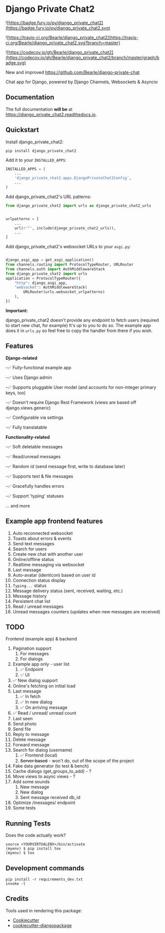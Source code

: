 Django Private Chat2
======================

![https://badge.fury.io/py/django_private_chat2](https://badge.fury.io/py/django_private_chat2.svg)

![https://travis-ci.org/Bearle/django_private_chat2](https://travis-ci.org/Bearle/django_private_chat2.svg?branch=master)

![https://codecov.io/gh/Bearle/django_private_chat2](https://codecov.io/gh/Bearle/django_private_chat2/branch/master/graph/badge.svg)

New and improved  https://github.com/Bearle/django-private-chat

Chat app for Django, powered by Django Channels, Websockets & Asyncio


Documentation
-------------

The full documentation **will be** at <https://django_private_chat2.readthedocs.io>.

Quickstart
----------

Install django_private_chat2:

    pip install django_private_chat2

Add it to your `INSTALLED_APPS`:

```python
INSTALLED_APPS = (
    ...
    'django_private_chat2.apps.DjangoPrivateChat2Config',
    ...
)
```

Add django_private_chat2's URL patterns:

```python
from django_private_chat2 import urls as django_private_chat2_urls


urlpatterns = [
    ...
    url(r'^', include(django_private_chat2_urls)),
    ...
]
```

Add django_private_chat2's websocket URLs to your `asgi.py`:
```python

django_asgi_app = get_asgi_application()
from channels.routing import ProtocolTypeRouter, URLRouter
from channels.auth import AuthMiddlewareStack
from django_private_chat2 import urls
application = ProtocolTypeRouter({
    "http": django_asgi_app,
    "websocket": AuthMiddlewareStack(
        URLRouter(urls.websocket_urlpatterns)
    ),
})

```


**Important:**

django_private_chat2 doesn't provide any endpoint to fetch users (required to start new chat, for example)
It's up to you to do so. The example app does it in `urls.py` so feel free to copy the handler from there if you wish.


Features
--------

__Django-related__

-:white_check_mark: Fully-functional example app

-:white_check_mark: Uses Django admin

-:white_check_mark: Supports pluggable User model (and accounts for non-integer primary keys, too)

-:white_check_mark: Doesn't require Django Rest Framework (views are based off django.views.generic)

-:white_check_mark: Configurable via settings

-:white_check_mark: Fully translatable 

__Functionality-related__

-:white_check_mark: Soft deletable messages

-:white_check_mark: Read/unread messages

-:white_check_mark: Random id (send message first, write to database later)

-:white_check_mark: Supports text & file messages

-:white_check_mark: Gracefully handles errors

-:white_check_mark: Support 'typing' statuses

... and more


Example app frontend features
-----------------------------

1. Auto reconnected websocket
2. Toasts about errors & events
3. Send text messages
4. Search for users
5. Create new chat with another user
6. Online/offline status
7. Realtime messaging via websocket
8. Last message
9. Auto-avatar (identicon) based on user id
10. Connection status display
11. `Typing...` status
12. Message delivery status (sent, received, waiting, etc.)
13. Message history
14. Persistent chat list
15. Read / unread messages
16. Unread messages counters (updates when new messages are received)

TODO 
----

Frontend (example app) & backend

1. Pagination support
    1. For messages 
    2. For dialogs
2. Example app only - user list
    1. :white_check_mark: Endpoint
    2. :white_check_mark: UI
3. :white_check_mark: New dialog support
4. Online's fetching on initial load
5. Last message
    1. :white_check_mark: In fetch
    2. :white_check_mark: In new dialog
    3. :white_check_mark: On arriving message
6. :white_check_mark: Read / unread/ unread count
7. Last seen
8. Send photo
9. Send file
10. Reply to message
11. Delete message
12. Forward message
13. Search for dialog (username)
    1. :white_check_mark: Frontend (local)
    2. ~~Server based~~ - won't do, out of the scope of the project
14. Fake data generator (to test & bench)
15. Cache dialogs (get_groups_to_add) - ?
16. Move views to async views - ?
17. Add some sounds
    1. New message
    2. New dialog
    3. Sent message received db_id
18. Optimize /messages/ endpoint
19. Some tests


Running Tests
-------------

Does the code actually work?

    source <YOURVIRTUALENV>/bin/activate
    (myenv) $ pip install tox
    (myenv) $ tox

Development commands
--------------------

    pip install -r requirements_dev.txt
    invoke -l

Credits
-------

Tools used in rendering this package:

-   [Cookiecutter](https://github.com/audreyr/cookiecutter)
-   [cookiecutter-djangopackage](https://github.com/pydanny/cookiecutter-djangopackage)

